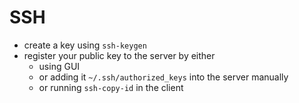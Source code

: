 # SSH

- create a key using `ssh-keygen`
- register your public key to the server by either
    - using GUI
    - or adding it `~/.ssh/authorized_keys` into the server manually
    - or running `ssh-copy-id` in the client